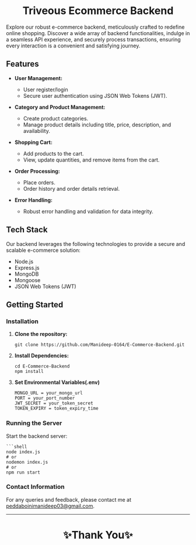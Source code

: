 <h1 align="center">Triveous Ecommerce Backend</h1>

Explore our robust e-commerce backend, meticulously crafted to redefine online shopping. Discover a wide array of backend functionalities, indulge in a seamless API experience, and securely process transactions, ensuring every interaction is a convenient and satisfying journey.

## Features

- **User Management:**

  - User register/login
  - Secure user authentication using JSON Web Tokens (JWT).

- **Category and Product Management:**

  - Create product categories.
  - Manage product details including title, price, description, and availability.

- **Shopping Cart:**

  - Add products to the cart.
  - View, update quantities, and remove items from the cart.

- **Order Processing:**

  - Place orders.
  - Order history and order details retrieval.

- **Error Handling:**
  - Robust error handling and validation for data integrity.

## Tech Stack

Our backend leverages the following technologies to provide a secure and scalable e-commerce solution:

- Node.js
- Express.js
- MongoDB
- Mongoose
- JSON Web Tokens (JWT)

## Getting Started

### Installation

1. **Clone the repository:**

   ```shell
   git clone https://github.com/Manideep-0164/E-Commerce-Backend.git

   ```

2. **Install Dependencies:**

   ```shell
   cd E-Commerce-Backend
   npm install
   ```

3. **Set Environmental Variables(.env)**

   ```shell
   MONGO_URL = your_mongo_url
   PORT = your_port_number
   JWT_SECRET = your_token_secret
   TOKEN_EXPIRY = token_expiry_time
   ```

### Running the Server

Start the backend server:

    ```shell
    node index.js
    # or
    nodemon index.js
    # or
    npm run start

### Contact Information

For any queries and feedback, please contact me at [peddaboinimanideep03@gmail.com](mailto:peddaboinimanideep03@gmail.com).

---

<h1 align="center">✨Thank You✨</h1>
